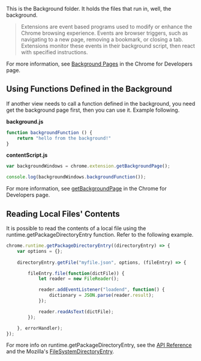 This is the Background folder. It holds the files that run in, well, the background.

> Extensions are event based programs used to modify or enhance the Chrome browsing experience. Events are browser triggers, such as navigating to a new page, removing a bookmark, or closing a tab. Extensions monitor these events in their background script, then react with specified instructions.


For more information, see [Background Pages](https://developer.chrome.com/extensions/background_pages) in the Chrome for Developers page.


## Using Functions Defined in the Background
If another view needs to call a function defined in the background, you need get the background page first, then you can use it. Example following.

**background.js**  

```javascript
function backgroundFunction () {
    return "hello from the background!"
}
```

**contentScript.js**  

```javascript
var backgroundWindows = chrome.extension.getBackgroundPage();

console.log(backgroundWindows.backgroundFunction()); 
```

For more information, see [getBackgroundPage](https://developer.chrome.com/extensions/runtime#method-getBackgroundPage) in the Chrome for Developers page.

## Reading Local Files' Contents
It is possible to read the contents of a local file using the runtime.getPackageDirectoryEntry function. Refer to the following example.

```js
chrome.runtime.getPackageDirectoryEntry((directoryEntry) => {
    var options = {};
    
    directoryEntry.getFile("myfile.json", options, (fileEntry) => {

        fileEntry.file(function(dictFile)) {
            let reader = new FileReader();

            reader.addEventListener("loadend", function() {
                dictionary = JSON.parse(reader.result);
            });

            reader.readAsText(dictFile);
        });

    }, errorHandler);
});
```
For more info on runtime.getPackageDirectoryEntry, see the [API Reference][1] and the Mozilla's [FileSystemDirectoryEntry][2].

[1]: [https://developer.chrome.com/extensions/runtime#method-getPackageDirectoryEntry]
[2]: [https://developer.mozilla.org/en-US/docs/Web/API/FileSystemDirectoryEntry]